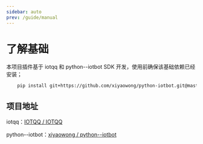```yaml
---
sidebar: auto
prev: /guide/manual
---
```


# 了解基础

本项目插件基于 iotqq 和 python--iotbot SDK 开发，使用前确保该基础依赖已经安装；
```bash
    pip install git+https://github.com/xiyaowong/python-iotbot.git@master
```

## 项目地址

iotqq：[IOTQQ / IOTQQ](https://github.com/IOTQQ/IOTQQ)

python--iotbot：[xiyaowong / python--iotbot](https://github.com/xiyaowong/python--iotbot)